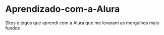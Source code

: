 # Aprendizado-com-a-Alura
Sites e jogos que aprendi com a Alura que me levaram as mergulhos mais fundos
